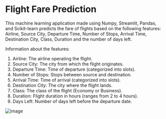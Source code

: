 # Flight Fare Prediction

This machine learning application made using Numpy, Streamlit, Pandas, and Scikit-learn predicts the fare of 
flights based on the following features: Airline, Source City, Departure Time, Number of Stops, Arrival Time, 
Destination City, Class, Duration and the number of days left.

Information about the features:

1. Airline: The airline operating the flight.
2. Source City: The city from which the flight originates.
3. Departure Time: Time of departure (categorized into slots).
4. Number of Stops: Stops between source and destination.
5. Arrival Time: Time of arrival (categorized into slots).
6. Destination City: The city where the flight lands.
7. Class: The class of the flight (Economy or Business).
8. Duration: Flight duration in hours (ranges from 2 to 4 hours).
9. Days Left: Number of days left before the departure date.

![image](https://github.com/user-attachments/assets/d70864ff-567c-4669-af2b-0bf701dcfb53)
